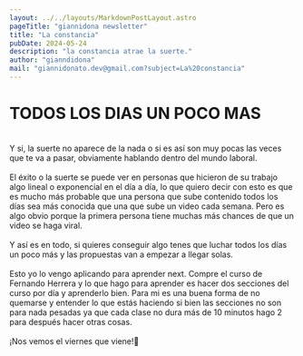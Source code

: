 ```yaml
---
layout: ../../layouts/MarkdownPostLayout.astro
pageTitle: "giannidona newsletter"
title: "La constancia"
pubDate: 2024-05-24
description: "la constancia atrae la suerte."
author: "gianndidona"
mail: "giannidonato.dev@gmail.com?subject=La%20constancia"
---
```


# **TODOS LOS DIAS UN POCO MAS**

<br>
Y si, la suerte no aparece de la nada o si es así son muy pocas las veces que te va a pasar, obviamente hablando dentro del mundo laboral.
<br>
<br>
El éxito o la suerte se puede ver en personas que hicieron de su trabajo algo lineal o exponencial en el día a día, lo que quiero decir con esto es que es mucho más probable que una persona que sube contenido todos los días sea más conocida que una que sube un video cada semana. Pero es algo obvio porque la primera persona tiene muchas más chances de que un video se haga viral.
<br>
<br>
Y así es en todo, si quieres conseguir algo tenes que luchar todos los días un poco más y las propuestas van a empezar a llegar solas.
<br>
<br>
Esto yo lo vengo aplicando para aprender next. Compre el curso de Fernando Herrera y lo que hago para aprender es hacer dos secciones del curso por día y aprenderlo bien. Para mi es una buena forma de no quemarse y entender lo que estás haciendo si bien las secciones no son para nada pesadas ya que cada clase no dura más de 10 minutos hago 2 para después hacer otras cosas.
<br>
<br>
¡Nos vemos el viernes que viene!🫡
